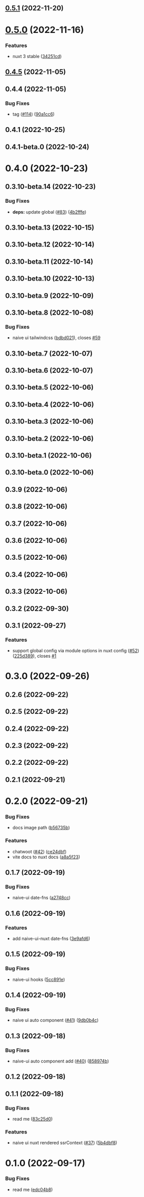 ## [0.5.1](https://github.com/huntersofbook/huntersofbook/compare/naive-ui-nuxt@0.5.0...naive-ui-nuxt@0.5.1) (2022-11-20)



# [0.5.0](https://github.com/huntersofbook/huntersofbook/compare/naive-ui-nuxt@0.4.5...naive-ui-nuxt@0.5.0) (2022-11-16)


### Features

* nuxt 3 stable ([34251cd](https://github.com/huntersofbook/huntersofbook/commit/34251cd7f78e7d40ae338401938e69e0511212ff))



## [0.4.5](https://github.com/huntersofbook/huntersofbook/compare/naive-ui-nuxt@0.4.4...naive-ui-nuxt@0.4.5) (2022-11-05)



## 0.4.4 (2022-11-05)


### Bug Fixes

* tag ([#114](https://github.com/huntersofbook/huntersofbook/issues/114)) ([90a1cc6](https://github.com/huntersofbook/huntersofbook/commit/90a1cc6807fc96e0118aa082e48b25802df225bb))



## 0.4.1 (2022-10-25)



## 0.4.1-beta.0 (2022-10-24)



# 0.4.0 (2022-10-23)



## 0.3.10-beta.14 (2022-10-23)


### Bug Fixes

* **deps:** update global ([#83](https://github.com/huntersofbook/huntersofbook/issues/83)) ([4b2fffe](https://github.com/huntersofbook/huntersofbook/commit/4b2fffe1512180af7ab592a02d389d44d3013143))



## 0.3.10-beta.13 (2022-10-15)



## 0.3.10-beta.12 (2022-10-14)



## 0.3.10-beta.11 (2022-10-14)



## 0.3.10-beta.10 (2022-10-13)



## 0.3.10-beta.9 (2022-10-09)



## 0.3.10-beta.8 (2022-10-08)


### Bug Fixes

* naive ui tailwindcss ([bdbd021](https://github.com/huntersofbook/huntersofbook/commit/bdbd021b4d64878eeb2551d9cac4379d161560d1)), closes [#59](https://github.com/huntersofbook/huntersofbook/issues/59)



## 0.3.10-beta.7 (2022-10-07)



## 0.3.10-beta.6 (2022-10-07)



## 0.3.10-beta.5 (2022-10-06)



## 0.3.10-beta.4 (2022-10-06)



## 0.3.10-beta.3 (2022-10-06)



## 0.3.10-beta.2 (2022-10-06)



## 0.3.10-beta.1 (2022-10-06)



## 0.3.10-beta.0 (2022-10-06)



## 0.3.9 (2022-10-06)



## 0.3.8 (2022-10-06)



## 0.3.7 (2022-10-06)



## 0.3.6 (2022-10-06)



## 0.3.5 (2022-10-06)



## 0.3.4 (2022-10-06)



## 0.3.3 (2022-10-06)



## 0.3.2 (2022-09-30)



## 0.3.1 (2022-09-27)


### Features

* support global config via module options in nuxt config ([#52](https://github.com/huntersofbook/huntersofbook/issues/52)) ([225d389](https://github.com/huntersofbook/huntersofbook/commit/225d3893ba70ec608ee69afc93e79b96e955bb60)), closes [#1](https://github.com/huntersofbook/huntersofbook/issues/1)



# 0.3.0 (2022-09-26)



## 0.2.6 (2022-09-22)



## 0.2.5 (2022-09-22)



## 0.2.4 (2022-09-22)



## 0.2.3 (2022-09-22)



## 0.2.2 (2022-09-22)



## 0.2.1 (2022-09-21)



# 0.2.0 (2022-09-21)


### Bug Fixes

* docs image path ([b56735b](https://github.com/huntersofbook/huntersofbook/commit/b56735b175b51236368ab1b0de8352b2f6351991))


### Features

* chatwoot ([#42](https://github.com/huntersofbook/huntersofbook/issues/42)) ([ce24dbf](https://github.com/huntersofbook/huntersofbook/commit/ce24dbfa46e71d2d17ebe36fe1781ad0900db8a0))
* vite docs to nuxt docs ([a8a5f23](https://github.com/huntersofbook/huntersofbook/commit/a8a5f23b3046808e349cebe532a44a0e863e4f8b))



## 0.1.7 (2022-09-19)


### Bug Fixes

* naive-ui date-fns ([a2748cc](https://github.com/huntersofbook/huntersofbook/commit/a2748ccf77697da14e4e6d383bda04fa5dd95920))



## 0.1.6 (2022-09-19)


### Features

* add naive-ui-nuxt date-fns ([3e9afd6](https://github.com/huntersofbook/huntersofbook/commit/3e9afd6abb507477ccf13d6f352ef2217cb31d76))



## 0.1.5 (2022-09-19)


### Bug Fixes

* naive-ui hooks ([5cc891e](https://github.com/huntersofbook/huntersofbook/commit/5cc891e6ebd950e4d78ff823af68e427a6863b14))



## 0.1.4 (2022-09-19)


### Bug Fixes

* naive ui auto component ([#41](https://github.com/huntersofbook/huntersofbook/issues/41)) ([9db0b4c](https://github.com/huntersofbook/huntersofbook/commit/9db0b4c5f5c802640cc42083d13e8209b215aa7e))



## 0.1.3 (2022-09-18)


### Bug Fixes

* naive-ui auto component add ([#40](https://github.com/huntersofbook/huntersofbook/issues/40)) ([858974b](https://github.com/huntersofbook/huntersofbook/commit/858974bc33e05af2e057d9176b3ceecb051ac445))



## 0.1.2 (2022-09-18)



## 0.1.1 (2022-09-18)


### Bug Fixes

* read me ([83c25d0](https://github.com/huntersofbook/huntersofbook/commit/83c25d05c8820d82fce604b137e26af55e6dc1a1))


### Features

* naive ui nuxt rendered ssrContext ([#37](https://github.com/huntersofbook/huntersofbook/issues/37)) ([5b4dbf8](https://github.com/huntersofbook/huntersofbook/commit/5b4dbf88e966490525a397bb7b6d5ec3fc42865a))



# 0.1.0 (2022-09-17)


### Bug Fixes

* read me ([edc04b8](https://github.com/huntersofbook/huntersofbook/commit/edc04b82f79ee7f8bbccc9bad837bce2abc5be38))



